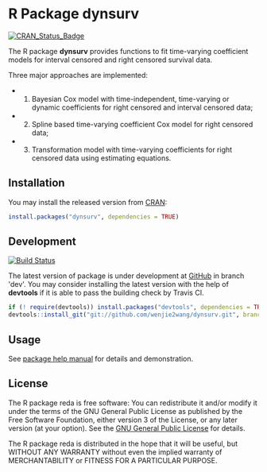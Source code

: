 # R Package dynsurv

[![CRAN_Status_Badge](http://www.r-pkg.org/badges/version/dynsurv)](http://cran.r-project.org/package=dynsurv)

The R package **dynsurv** provides functions to fit time-varying coefficient
models for interval censored and right censored survival data.

Three major approaches are implemented:

* 1) Bayesian Cox model with
time-independent, time-varying or dynamic coefficients for
right censored and interval censored data;

* 2) Spline based time-varying coefficient Cox model for right censored data;

* 3) Transformation model with time-varying coefficients for
right censored data using estimating equations.


## Installation

You may install the released version from
[CRAN](http://cran.rstudio.com/package=dynsurv):

```r
install.packages("dynsurv", dependencies = TRUE)
```


## Development

[![Build Status](https://travis-ci.org/wenjie2wang/dynsurv.svg?branch=dev)](https://travis-ci.org/wenjie2wang/dynsurv)

The latest version of package is under development
at [GitHub](https://github.com/wenjie2wang/dynsurv) in branch 'dev'.  You may
consider installing the latest version with the help of **devtools** if it is
able to pass the building check by Travis CI.

```R
if (! require(devtools)) install.packages("devtools", dependencies = TRUE)
devtools::install_git("git://github.com/wenjie2wang/dynsurv.git", branch = "dev")
```


## Usage

See [package help manual](https://cran.rstudio.com/web/packages/dynsurv/dynsurv.pdf)
for details and demonstration.


## License

The R package reda is free software: You can redistribute it and/or
modify it under the terms of the GNU General Public License as published
by the Free Software Foundation, either version 3 of the License, or
any later version (at your option).
See the [GNU General Public License](http://www.gnu.org/licenses/) for details.

The R package reda is distributed in the hope that it will be useful,
but WITHOUT ANY WARRANTY without even the implied warranty of
MERCHANTABILITY or FITNESS FOR A PARTICULAR PURPOSE.
